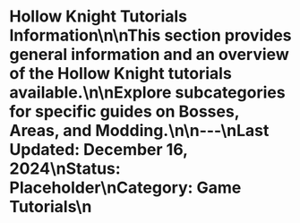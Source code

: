 # Hollow Knight Tutorials Information\n\nThis section provides general information and an overview of the Hollow Knight tutorials available.\n\nExplore subcategories for specific guides on Bosses, Areas, and Modding.\n\n---\nLast Updated: December 16, 2024\nStatus: Placeholder\nCategory: Game Tutorials\n 
